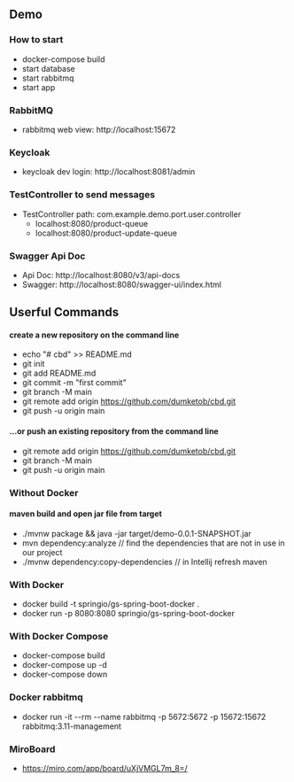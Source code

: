 ## Demo
### How to start
* docker-compose build
* start database
* start rabbitmq
* start app

### RabbitMQ
* rabbitmq web view: http://localhost:15672

### Keycloak
* keycloak dev login: http://localhost:8081/admin

### TestController to send messages
* TestController path: com.example.demo.port.user.controller
  * localhost:8080/product-queue 
  * localhost:8080/product-update-queue

### Swagger Api Doc
* Api Doc: http://localhost:8080/v3/api-docs
* Swagger: http://localhost:8080/swagger-ui/index.html


## Userful Commands
#### create a new repository on the command line
* echo "# cbd" >> README.md
* git init
* git add README.md
* git commit -m "first commit"
* git branch -M main
* git remote add origin https://github.com/dumketob/cbd.git
* git push -u origin main
#### …or push an existing repository from the command line
* git remote add origin https://github.com/dumketob/cbd.git
* git branch -M main
* git push -u origin main

### Without Docker
#### maven build and open jar file from target
* ./mvnw package && java -jar target/demo-0.0.1-SNAPSHOT.jar
* mvn dependency:analyze //  find the dependencies that are not in use in our project
* ./mvnw dependency:copy-dependencies  // in Intellij refresh maven

### With Docker
* docker build -t springio/gs-spring-boot-docker .
* docker run -p 8080:8080 springio/gs-spring-boot-docker

### With Docker Compose
* docker-compose build
* docker-compose up -d
* docker-compose down

### Docker rabbitmq
* docker run -it --rm --name rabbitmq -p 5672:5672 -p 15672:15672 rabbitmq:3.11-management

### MiroBoard
* https://miro.com/app/board/uXjVMGL7m_8=/